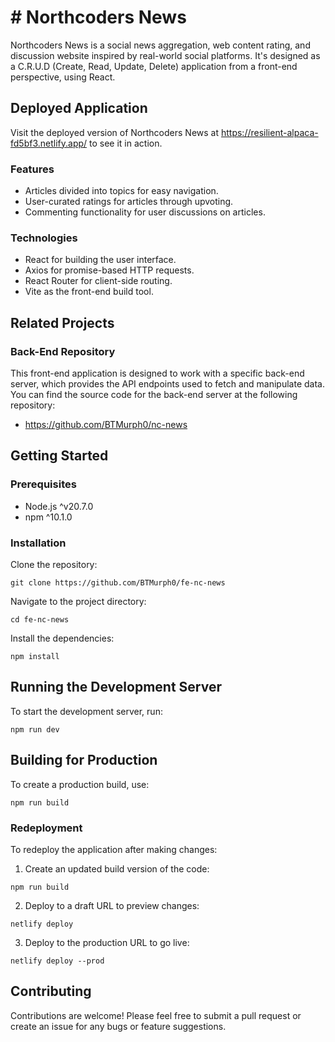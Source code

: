 # # Northcoders News
Northcoders News is a social news aggregation, web content rating, and discussion website inspired by real-world social platforms. It's designed as a C.R.U.D (Create, Read, Update, Delete) application from a front-end perspective, using React. 

## Deployed Application
Visit the deployed version of Northcoders News at https://resilient-alpaca-fd5bf3.netlify.app/ to see it in action.

### Features
- Articles divided into topics for easy navigation.
- User-curated ratings for articles through upvoting.
- Commenting functionality for user discussions on articles.

### Technologies
- React for building the user interface.
- Axios for promise-based HTTP requests.
- React Router for client-side routing.
- Vite as the front-end build tool.

## Related Projects

### Back-End Repository

This front-end application is designed to work with a specific back-end server, which provides the API endpoints used to fetch and manipulate data. You can find the source code for the back-end server at the following repository:

- https://github.com/BTMurph0/nc-news

## Getting Started

### Prerequisites

- Node.js ^v20.7.0
- npm ^10.1.0

### Installation

Clone the repository:
```
git clone https://github.com/BTMurph0/fe-nc-news
```
Navigate to the project directory:
```
cd fe-nc-news
```
Install the dependencies:
```
npm install
```

## Running the Development Server

To start the development server, run:
```
npm run dev
```

## Building for Production

To create a production build, use:
```
npm run build
```

### Redeployment

To redeploy the application after making changes:

1. Create an updated build version of the code:
```
npm run build
```
2. Deploy to a draft URL to preview changes:
```
netlify deploy
```
3. Deploy to the production URL to go live:
```
netlify deploy --prod
```

## Contributing
Contributions are welcome! Please feel free to submit a pull request or create an issue for any bugs or feature suggestions.
